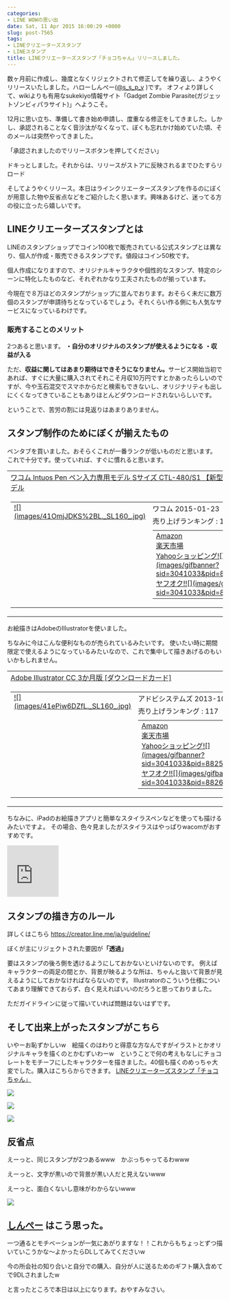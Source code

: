 ```yaml
---
categories:
- LINE WOWの思い出
date: Sat, 11 Apr 2015 16:00:29 +0000
slug: post-7565
tags:
- LINEクリエーターズスタンプ
- LINEスタンプ
title: LINEクリエーターズスタンプ「チョコちゃん」リリースしました。
---
```


数ヶ月前に作成し、幾度となくリジェクトされて修正してを繰り返し、ようやくリリースいたしました。<!--more-->ハローしんぺー(<a href="https://twitter.com/s_s_p_y" target="_blank">@s_s_p_y</a> )です。
オフィより詳しくて、wikiよりも有用なsukekiyo情報サイト「Gadget Zombie Parasite(ガジェットゾンビィパラサイト)」へようこそ。

12月に思い立ち、準備して書き始め申請し、度重なる修正をしてきました。しかし、承認されることなく音沙汰がなくなって、ぼくも忘れかけ始めていた頃、そのメールは突然やってきました。

「承認されましたのでリリースボタンを押してください」

ドキっとしました。それからは、リリースがストアに反映されるまでひたすらリロード

そしてようやくリリース。本日はラインクリエーターズスタンプを作るのにぼくが用意した物や反省点などをご紹介したく思います。興味あるけど、迷ってる方の役に立ったら嬉しいです。


<h2>LINEクリエーターズスタンプとは</h2>

LINEのスタンプショップでコイン100枚で販売されている公式スタンプとは異なり、個人が作成・販売できるスタンプです。値段はコイン50枚です。

個人作成になりますので、オリジナルキャラクタや個性的なスタンプ、特定のシーンに特化したものなど、それぞれかなり工夫されたものが揃っています。

今現在で８万ほどのスタンプがショップに並んでおります。おそらく未だに数万個のスタンプが申請待ちとなっているでしょう。それくらい作る側にも人気なサービスになっているわけです。

<h3>販売することのメリット</h3>

2つあると思います。
<strong>・自分のオリジナルのスタンプが使えるようになる</strong>
<strong>・収益が入る</strong>

ただ、<strong>収益に関してはあまり期待はできそうになりません。</strong>サービス開始当初であれば、すぐに大量に購入されてそれこそ月収10万円ですとかあったらしいのですが、今や玉石混交でスマホからだと検索もできないし、オリジナリティも出しにくくなってきていることもありほとんどダウンロードされないらしいです。

ということで、苦労の割には見返りはあまりありません。


<h2>スタンプ制作のためにぼくが揃えたもの</h2>

ペンタブを買いました。おそらくこれが一番ランクが低いものだと思います。
これで十分です。使っていれば、すぐに慣れると思います。
<table  border="0" cellpadding="5" style="border:none"><tr><td style="border:none;text-align:left"><a href="http://www.amazon.co.jp/exec/obidos/ASIN/B00RZ6JEAO/warawareotoko-22/ref=nosim/" rel="nofollow" target="_blank" target="_top">ワコム Intuos Pen ペン入力専用モデル Sサイズ CTL-480/S1 【新型番】2015年1月モデル</a></td></tr><tr><td style="border:none"><table  border="0" cellpadding="0" style="border:none"><tr><td valign="top" style="border:none"><a href="http://www.amazon.co.jp/exec/obidos/ASIN/B00RZ6JEAO/warawareotoko-22/ref=nosim/" rel="nofollow" target="_blank" target="_top">![](images/41OmjJDKS%2BL._SL160_.jpg)</a></td><td valign="top" style="border:none;text-align:left"><div class="kaerebalink-detail" style="margin-bottom:5px;"> ワコム 2015-01-23</div><div class="kaerebalink-salesranking" style="margin-bottom:5px">売り上げランキング : 142</div><table style="border:none;margin-top:10px"><tr><td style="border:none;text-align:left;"><div class="shoplinkamazon" style="margin-right:5px"><a href="http://www.amazon.co.jp/gp/search?keywords=intuos&__mk_ja_JP=%83J%83%5E%83J%83i&tag=warawareotoko-22" rel="nofollow" target="_blank">Amazon</a></div><div class="shoplinkrakuten" style="margin-right:5px"><a href="http://hb.afl.rakuten.co.jp/hgc/0f6e221b.2eb9748a.0f6e221c.35cc1e84/?pc=http%3A%2F%2Fsearch.rakuten.co.jp%2Fsearch%2Fmall%2Fintuos%2F-%2Ff.1-p.1-s.1-sf.0-st.A-v.2%3Fx%3D0%26scid%3Daf_ich_link_urltxt%26m%3Dhttp%3A%2F%2Fm.rakuten.co.jp%2F" rel="nofollow" target="_blank">楽天市場</a></div><div class="shoplinkyahoo" style="margin-right:5px"><a href="http://ck.jp.ap.valuecommerce.com/servlet/referral?sid=3041033&pid=882528283&vc_url=http%3A%2F%2Fsearch.shopping.yahoo.co.jp%2Fsearch%3Fp%3Dintuos" rel="nofollow"  target="_blank">Yahooショッピング![](images/gifbanner?sid=3041033&pid=882528283)</a></div><div class="shoplinkyahooAuc" style="margin-right:5px"><a href="http://ck.jp.ap.valuecommerce.com/servlet/referral?sid=3041033&pid=882660047&vc_url=http%3A%2F%2Fauctions.search.yahoo.co.jp%2Fsearch%3Fvo%3D%26ve%3D%26auccat%3D0%26aucminprice%3D%26aucmaxprice%3D%26aucmin_bidorbuy_price%3D%26aucmax_bidorbuy_price%3D%26loc_cd%3D0%26abatch%3D0%26istatus%3D0%26filtered%3D1%26ei%3DUTF-8%26tab_ex%3Dcommerce%26va%3Dintuos" rel="nofollow"  target="_blank">ヤフオク!![](images/gifbanner?sid=3041033&pid=882660047)</a></div></td><td style="vertical-align:bottom;padding-left:10px;font-size:x-small;border:none">by <a href="http://kaereba.com" rel="nofollow" target="_blank">カエレバ</a></td></tr></table></font></td></tr></table></td></tr></table>

お絵描きはAdobeのIllustratorを使いました。

ちなみに今はこんな便利なものが売られているみたいです。
使いたい時に期間限定で使えるようになっているみたいなので、これで集中して描きあげるのもいいかもしれません。
<table  border="0" cellpadding="5" style="border:none"><tr><td style="border:none;text-align:left"><a href="http://www.amazon.co.jp/exec/obidos/ASIN/B00FONNR80/warawareotoko-22/ref=nosim/" rel="nofollow" target="_blank" target="_top">Adobe Illustrator CC 3か月版 [ダウンロードカード]</a></td></tr><tr><td style="border:none"><table  border="0" cellpadding="0" style="border:none"><tr><td valign="top" style="border:none"><a href="http://www.amazon.co.jp/exec/obidos/ASIN/B00FONNR80/warawareotoko-22/ref=nosim/" rel="nofollow" target="_blank" target="_top">![](images/41ePiw6DZfL._SL160_.jpg)</a></td><td valign="top" style="border:none;text-align:left"><div class="kaerebalink-detail" style="margin-bottom:5px;"> アドビシステムズ 2013-10-18</div><div class="kaerebalink-salesranking" style="margin-bottom:5px">売り上げランキング : 117</div><table style="border:none;margin-top:10px"><tr><td style="border:none;text-align:left;"><div class="shoplinkamazon" style="margin-right:5px"><a href="http://www.amazon.co.jp/gp/search?keywords=Adobe%20Illustrator%20CC%203%82%A9%8C%8E%94%C5&__mk_ja_JP=%83J%83%5E%83J%83i&tag=warawareotoko-22" rel="nofollow" target="_blank">Amazon</a></div><div class="shoplinkrakuten" style="margin-right:5px"><a href="http://hb.afl.rakuten.co.jp/hgc/0f6e221b.2eb9748a.0f6e221c.35cc1e84/?pc=http%3A%2F%2Fsearch.rakuten.co.jp%2Fsearch%2Fmall%2FAdobe%2520Illustrator%2520CC%25203%25E3%2581%258B%25E6%259C%2588%25E7%2589%2588%2F-%2Ff.1-p.1-s.1-sf.0-st.A-v.2%3Fx%3D0%26scid%3Daf_ich_link_urltxt%26m%3Dhttp%3A%2F%2Fm.rakuten.co.jp%2F" rel="nofollow" target="_blank">楽天市場</a></div><div class="shoplinkyahoo" style="margin-right:5px"><a href="http://ck.jp.ap.valuecommerce.com/servlet/referral?sid=3041033&pid=882528283&vc_url=http%3A%2F%2Fsearch.shopping.yahoo.co.jp%2Fsearch%3Fp%3DAdobe%2520Illustrator%2520CC%25203%25E3%2581%258B%25E6%259C%2588%25E7%2589%2588" rel="nofollow"  target="_blank">Yahooショッピング![](images/gifbanner?sid=3041033&pid=882528283)</a></div><div class="shoplinkyahooAuc" style="margin-right:5px"><a href="http://ck.jp.ap.valuecommerce.com/servlet/referral?sid=3041033&pid=882660047&vc_url=http%3A%2F%2Fauctions.search.yahoo.co.jp%2Fsearch%3Fvo%3D%26ve%3D%26auccat%3D0%26aucminprice%3D%26aucmaxprice%3D%26aucmin_bidorbuy_price%3D%26aucmax_bidorbuy_price%3D%26loc_cd%3D0%26abatch%3D0%26istatus%3D0%26filtered%3D1%26ei%3DUTF-8%26tab_ex%3Dcommerce%26va%3DAdobe%2520Illustrator%2520CC%25203%25E3%2581%258B%25E6%259C%2588%25E7%2589%2588" rel="nofollow"  target="_blank">ヤフオク!![](images/gifbanner?sid=3041033&pid=882660047)</a></div></td><td style="vertical-align:bottom;padding-left:10px;font-size:x-small;border:none">by <a href="http://kaereba.com" rel="nofollow" target="_blank">カエレバ</a></td></tr></table></font></td></tr></table></td></tr></table>



ちなみに、iPadのお絵描きアプリと簡単なスタイラスペンなどを使っても描けるみたいですよ。
その場合、色々見ましたがスタイラスはやっぱりwacomがおすすめです。
<iframe frameborder="0" allowtransparency="true" height="120" width="120" marginheight="0" scrolling="no" src="http://ad.jp.ap.valuecommerce.com/servlet/htmlbanner?sid=3041033&pid=883413530" marginwidth="0"><script language="javascript" src="http://ad.jp.ap.valuecommerce.com/servlet/jsbanner?sid=3041033&pid=883413530"></script><noscript><a href="http://ck.jp.ap.valuecommerce.com/servlet/referral?sid=3041033&pid=883413530" target="_blank" >![](images/gifbanner?sid=3041033&pid=883413530)</a></noscript></iframe>


<h2>スタンプの描き方のルール</h2>

詳しくはこちら
<a href="https://creator.line.me/ja/guideline/">https://creator.line.me/ja/guideline/</a>

ぼくが主にリジェクトされた要因が<strong>「透過」</strong>

要はスタンプの後ろ側を透けるようにしておかないといけないのです。
例えばキャラクターの両足の間とか、背景が映るような所は、ちゃんと抜いて背景が見えるようにしておかなければならないのです。
Illustratorのこういう仕様についてあまり理解できておらず、白く見えればいいのだろうと思っておりました。

ただガイドラインに従って描いていれば問題はないはずです。


<h2>そして出来上がったスタンプがこちら</h2>

いやーお恥ずかしいw　絵描くのはわりと得意な方なんですがイラストとかオリジナルキャラを描くのとかむずいわーw　ということで何の考えもなしにチョコレートをモチーフにしたキャラクターを描きました。40個も描くのめっちゃ大変でした。購入はこちらからできます。
<a href="https://store.line.me/stickershop/product/1079934/ja">LINEクリエーターズスタンプ「チョコちゃん」</a>

![](images/da71fee606391123018f8885eab459de1.png)


![](images/5f259879efcf3b75cd1ab4bdb48e076d.png)


![](images/41a8cfa2b844be30a60f35156c7eeaa9.png)


<h2>反省点</h2>

えーっと、同じスタンプが2つあるwww　かぶっちゃってるわwww

えーっと、文字が黒いので背景が黒い人だと見えないwww

えーっと、面白くないし意味がわからないwww

![](images/IIMG_6767.jpg)


<h2><a href="https://twitter.com/s_s_p_y" target="_blank">しんぺー</a> はこう思った。</h2>

一つ通るとモチベーションが一気にあがりますな！！これからもちょっとずつ描いていこうかな〜よかったらDLしてみてくださいw

今の所会社の知り合いと自分での購入、自分が人に送るためのギフト購入含めてで9DLされましたw

と言ったところで本日は以上になります。おやすみなさい。